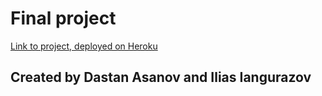 <h1>Final project</h1>

<a href="https://banktest-app.herokuapp.com/">Link to project, deployed on Heroku</a>

<h2>Created by Dastan Asanov and Ilias Iangurazov</h2>
